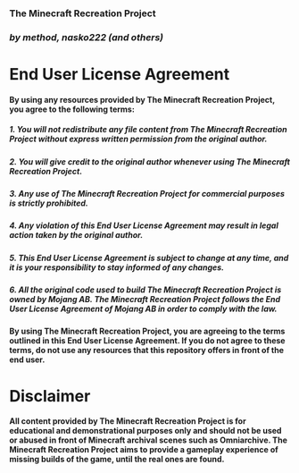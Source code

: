 ### **The Minecraft Recreation Project**
### *by method, nasko222 (and others)*



# End User License Agreement

#### By using any resources provided by The Minecraft Recreation Project, you agree to the following terms:

##### 1. You will not redistribute any file content from The Minecraft Recreation Project without express written permission from the original author.
##### 2. You will give credit to the original author whenever using The Minecraft Recreation Project.
##### 3. Any use of The Minecraft Recreation Project for commercial purposes is strictly prohibited.
##### 4. Any violation of this End User License Agreement may result in legal action taken by the original author.
##### 5. This End User License Agreement is subject to change at any time, and it is your responsibility to stay informed of any changes.
##### 6. All the original code used to build The Minecraft Recreation Project is owned by Mojang AB. The Minecraft Recreation Project follows the End User License Agreement of Mojang AB in order to comply with the law. 

#### By using The Minecraft Recreation Project, you are agreeing to the terms outlined in this End User License Agreement. If you do not agree to these terms, do not use any resources that this repository offers in front of the end user.

# Disclaimer
#### All content provided by The Minecraft Recreation Project is for educational and demonstrational purposes only and should not be used or abused in front of Minecraft archival scenes such as Omniarchive. The Minecraft Recreation Project aims to provide a gameplay experience of missing builds of the game, until the real ones are found.
